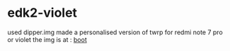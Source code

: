 # edk2-violet
 used dipper.img made a personalised version of twrp for redmi note 7 pro or violet
 the img is at : [boot](https://drive.google.com/file/d/16m368vs2o2zdPc7LbIuRtGFFJkHyeXgZ/view?usp=sharing)

